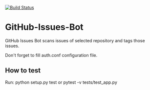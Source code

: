 [![Build Status](https://travis-ci.com/pklejch/GitHub-Issues-Bot.svg?token=Wsjf89ecpz1KadZ1RsAF&branch=master)](https://travis-ci.com/pklejch/GitHub-Issues-Bot)
# GitHub-Issues-Bot
GitHub Issues Bot scans issues of selected repository and tags those issues.

Don't forget to fill auth.conf configuration file. 

## How to test
Run:
python setup.py test
or
pytest -v tests/test_app.py
